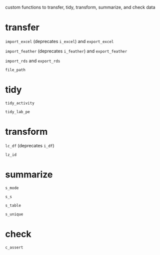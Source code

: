 custom functions to transfer, tidy, transform, summarize, and check data

# transfer

`import_excel` (deprecates `i_excel`) and `export_excel`

`import_feather` (deprecates `i_feather`) and `export_feather`

`import_rds` and `export_rds`

`file_path`

# tidy

`tidy_activity`

`tidy_lab_pe`

# transform

`lc_df` (deprecates `i_df`)

`lz_id`

# summarize

`s_mode`

`s_s`

`s_table`

`s_unique`

# check

`c_assert`